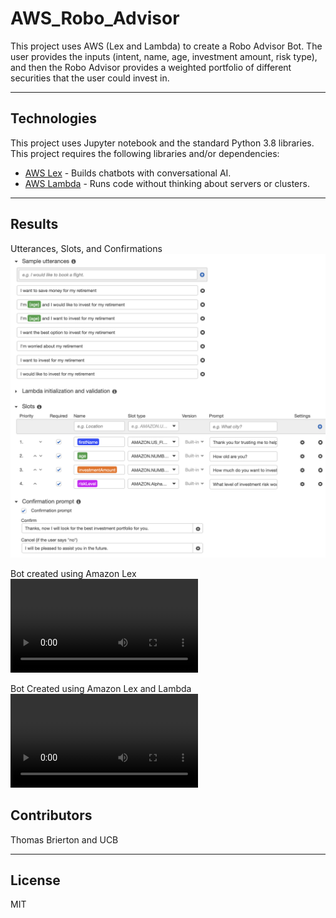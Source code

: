 # AWS_Robo_Advisor

This project uses AWS (Lex and Lambda) to create a Robo Advisor Bot. The user provides the inputs (intent, name, age, investment amount, risk type), and then the Robo Advisor provides a weighted portfolio of different securities that the user could invest in.

---

## Technologies

This project uses Jupyter notebook and the standard Python 3.8 libraries. This project requires the following libraries and/or dependencies:

- [AWS Lex](https://aws.amazon.com/lex/) - Builds chatbots with conversational AI.
- [AWS Lambda](https://aws.amazon.com/lambda/) - Runs code without thinking about servers or clusters.

---

## Results

Utterances, Slots, and Confirmations 
![](https://github.com/ThomasBrierton/AWS_Robo_Advisor/blob/main/Bot_Videos/Slots_pic.png)

Bot created using Amazon Lex
![](https://github.com/ThomasBrierton/AWS_Robo_Advisor/blob/main/Bot_Videos/Lex_bot.mov)

Bot Created using Amazon Lex and Lambda
![](https://github.com/ThomasBrierton/AWS_Robo_Advisor/blob/main/Bot_Videos/Lambda_Bot.mov)

## Contributors 

Thomas Brierton and UCB

---

## License

MIT